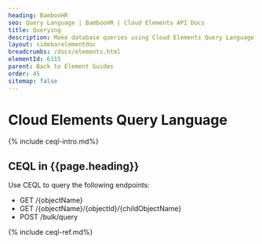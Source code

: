 ```yaml
---
heading: BambooHR
seo: Query Language | BambooHR | Cloud Elements API Docs
title: Querying
description: Make database queries using Cloud Elements Query Language.
layout: sidebarelementdoc
breadcrumbs: /docs/elements.html
elementId: 6315
parent: Back to Element Guides
order: 45
sitemap: false
---
```


# Cloud Elements Query Language

{% include ceql-intro.md%}

## CEQL in {{page.heading}}

Use CEQL to query the following endpoints:

* GET /{objectName}
* GET /{objectName}/{objectId}/{childObjectName}
* POST /bulk/query

{% include ceql-ref.md%}
